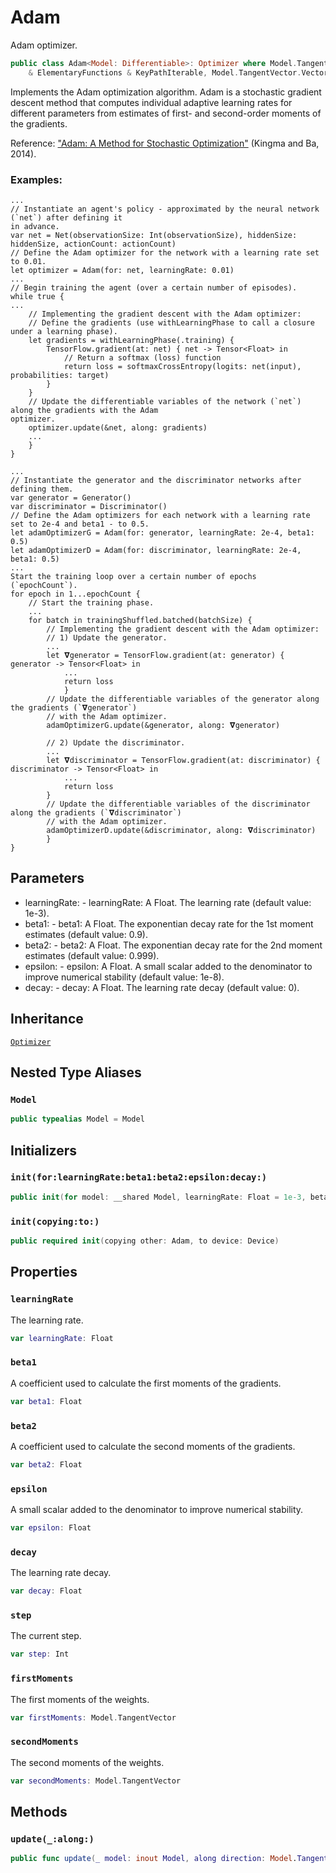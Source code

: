 # Adam

Adam optimizer.

``` swift
public class Adam<Model: Differentiable>: Optimizer where Model.TangentVector: VectorProtocol & PointwiseMultiplicative
    & ElementaryFunctions & KeyPathIterable, Model.TangentVector.VectorSpaceScalar == Float
```

Implements the Adam optimization algorithm. Adam is a stochastic gradient descent method that
computes individual adaptive learning rates for different parameters from estimates of first-
and second-order moments of the gradients.

Reference: ["Adam: A Method for Stochastic Optimization"](https://arxiv.org/abs/1412.6980v8)
(Kingma and Ba, 2014).

### Examples:

``` 
...
// Instantiate an agent's policy - approximated by the neural network (`net`) after defining it 
in advance.
var net = Net(observationSize: Int(observationSize), hiddenSize: hiddenSize, actionCount: actionCount)
// Define the Adam optimizer for the network with a learning rate set to 0.01.
let optimizer = Adam(for: net, learningRate: 0.01)
...
// Begin training the agent (over a certain number of episodes).
while true {
...
    // Implementing the gradient descent with the Adam optimizer:
    // Define the gradients (use withLearningPhase to call a closure under a learning phase).
    let gradients = withLearningPhase(.training) {
        TensorFlow.gradient(at: net) { net -> Tensor<Float> in
            // Return a softmax (loss) function
            return loss = softmaxCrossEntropy(logits: net(input), probabilities: target)
        }
    }
    // Update the differentiable variables of the network (`net`) along the gradients with the Adam 
optimizer.
    optimizer.update(&net, along: gradients)
    ...
    }
}
```

``` 
...
// Instantiate the generator and the discriminator networks after defining them.
var generator = Generator()
var discriminator = Discriminator()
// Define the Adam optimizers for each network with a learning rate set to 2e-4 and beta1 - to 0.5.
let adamOptimizerG = Adam(for: generator, learningRate: 2e-4, beta1: 0.5)
let adamOptimizerD = Adam(for: discriminator, learningRate: 2e-4, beta1: 0.5)
...
Start the training loop over a certain number of epochs (`epochCount`).
for epoch in 1...epochCount {
    // Start the training phase.
    ...
    for batch in trainingShuffled.batched(batchSize) {
        // Implementing the gradient descent with the Adam optimizer:
        // 1) Update the generator.
        ...
        let 𝛁generator = TensorFlow.gradient(at: generator) { generator -> Tensor<Float> in
            ...
            return loss
            }
        // Update the differentiable variables of the generator along the gradients (`𝛁generator`) 
        // with the Adam optimizer.
        adamOptimizerG.update(&generator, along: 𝛁generator)

        // 2) Update the discriminator.
        ...
        let 𝛁discriminator = TensorFlow.gradient(at: discriminator) { discriminator -> Tensor<Float> in
            ...
            return loss
        }
        // Update the differentiable variables of the discriminator along the gradients (`𝛁discriminator`) 
        // with the Adam optimizer.
        adamOptimizerD.update(&discriminator, along: 𝛁discriminator)
        }
}       
```

## Parameters

  - learningRate: - learningRate: A Float. The learning rate (default value: 1e-3).
  - beta1: - beta1: A Float. The exponentian decay rate for the 1st moment estimates (default value: 0.9).
  - beta2: - beta2: A Float. The exponentian decay rate for the 2nd moment estimates (default value: 0.999).
  - epsilon: - epsilon: A Float. A small scalar added to the denominator to improve numerical stability (default value: 1e-8).
  - decay: - decay: A Float. The learning rate decay (default value: 0).

## Inheritance

[`Optimizer`](/Optimizer)

## Nested Type Aliases

### `Model`

``` swift
public typealias Model = Model
```

## Initializers

### `init(for:learningRate:beta1:beta2:epsilon:decay:)`

``` swift
public init(for model: __shared Model, learningRate: Float = 1e-3, beta1: Float = 0.9, beta2: Float = 0.999, epsilon: Float = 1e-8, decay: Float = 0)
```

### `init(copying:to:)`

``` swift
public required init(copying other: Adam, to device: Device)
```

## Properties

### `learningRate`

The learning rate.

``` swift
var learningRate: Float
```

### `beta1`

A coefficient used to calculate the first moments of the gradients.

``` swift
var beta1: Float
```

### `beta2`

A coefficient used to calculate the second moments of the gradients.

``` swift
var beta2: Float
```

### `epsilon`

A small scalar added to the denominator to improve numerical stability.

``` swift
var epsilon: Float
```

### `decay`

The learning rate decay.

``` swift
var decay: Float
```

### `step`

The current step.

``` swift
var step: Int
```

### `firstMoments`

The first moments of the weights.

``` swift
var firstMoments: Model.TangentVector
```

### `secondMoments`

The second moments of the weights.

``` swift
var secondMoments: Model.TangentVector
```

## Methods

### `update(_:along:)`

``` swift
public func update(_ model: inout Model, along direction: Model.TangentVector)
```
